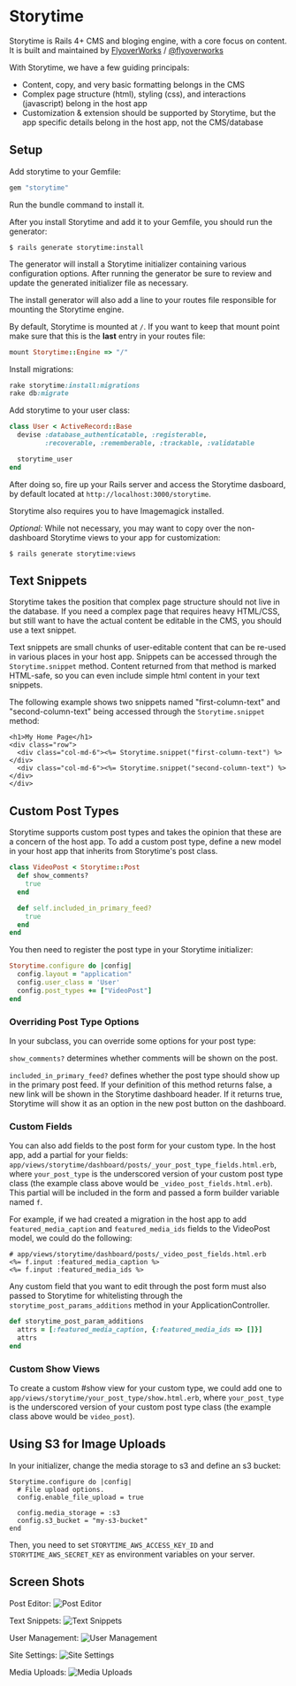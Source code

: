 # Storytime

Storytime is Rails 4+ CMS and bloging engine, with a core focus on content. It is built and maintained by [FlyoverWorks](http://www.flyoverworks.com) / [@flyoverworks](http://twitter.com/flyoverworks)

With Storytime, we have a few guiding principals:
* Content, copy, and very basic formatting belongs in the CMS
* Complex page structure (html), styling (css), and interactions (javascript) belong in the host app
* Customization & extension should be supported by Storytime, but the app specific details belong in the host app, not the CMS/database



## Setup

Add storytime to your Gemfile:

```ruby
gem "storytime"
```

Run the bundle command to install it.

After you install Storytime and add it to your Gemfile, you should run the generator:

```terminal
$ rails generate storytime:install
```

The generator will install a Storytime initializer containing various configuration options. After running the generator be sure to review and update the generated initializer file as necessary.

The install generator will also add a line to your routes file responsible for mounting the Storytime engine. 

By default, Storytime is mounted at `/`. If you want to keep that mount point make sure that this is the **last** entry in your routes file:

```ruby
mount Storytime::Engine => "/"
```

Install migrations:

```ruby
rake storytime:install:migrations
rake db:migrate
```

Add storytime to your user class:

```ruby
class User < ActiveRecord::Base
  devise :database_authenticatable, :registerable,
         :recoverable, :rememberable, :trackable, :validatable

  storytime_user
end
```

After doing so, fire up your Rails server and access the Storytime dasboard, by default located at `http://localhost:3000/storytime`.

Storytime also requires you to have Imagemagick installed.

*Optional:* While not necessary, you may want to copy over the non-dashboard Storytime views to your app for customization:

```console
$ rails generate storytime:views
```

## Text Snippets

Storytime takes the position that complex page structure should not live in the database. If you need a complex page that requires heavy HTML/CSS, but still want to have the actual content be editable in the CMS, you should use a text snippet.

Text snippets are small chunks of user-editable content that can be re-used in various places in your host app. Snippets can be accessed through the `Storytime.snippet` method. Content returned from that method is marked HTML-safe, so you can even include simple html content in your text snippets.

The following example shows two snippets named "first-column-text" and "second-column-text" being accessed through the `Storytime.snippet` method: 

```
<h1>My Home Page</h1>
<div class="row">
  <div class="col-md-6"><%= Storytime.snippet("first-column-text") %></div>
  <div class="col-md-6"><%= Storytime.snippet("second-column-text") %></div>
</div>
```

## Custom Post Types

Storytime supports custom post types and takes the opinion that these are a concern of the host app. To add a custom post type, define a new model in your host app that inherits from Storytime's post class.

```ruby
class VideoPost < Storytime::Post
  def show_comments?
    true
  end

  def self.included_in_primary_feed?
    true
  end
end
```

You then need to register the post type in your Storytime initializer:

```ruby
Storytime.configure do |config|
  config.layout = "application"
  config.user_class = 'User'
  config.post_types += ["VideoPost"]
end
``` 
### Overriding Post Type Options

In your subclass, you can override some options for your post type:

`show_comments?` determines whether comments will be shown on the post.

`included_in_primary_feed?` defines whether the post type should show up in the primary post feed. If your definition of this method returns false, a new link will be shown in the Storytime dashboard header. If it returns true, Storytime will show it as an option in the new post button on the dashboard.

### Custom Fields

You can also add fields to the post form for your custom type. In the host app, add a partial for your fields: `app/views/storytime/dashboard/posts/_your_post_type_fields.html.erb`, where `your_post_type` is the underscored version of your custom post type class (the example class above would be `_video_post_fields.html.erb`). This partial will be included in the form and passed a form builder variable named `f`.

For example, if we had created a migration in the host app to add `featured_media_caption` and `featured_media_ids` fields to the VideoPost model, we could do the following:

```erb
# app/views/storytime/dashboard/posts/_video_post_fields.html.erb
<%= f.input :featured_media_caption %>
<%= f.input :featured_media_ids %>
```

Any custom field that you want to edit through the post form must also passed to Storytime for whitelisting through the `storytime_post_params_additions` method in your ApplicationController.

```ruby
def storytime_post_param_additions
  attrs = [:featured_media_caption, {:featured_media_ids => []}]
  attrs
end
```

### Custom Show Views

To create a custom #show view for your custom type, we could add one to `app/views/storytime/your_post_type/show.html.erb`, where `your_post_type` is the underscored version of your custom post type class (the example class above would be `video_post`).

## Using S3 for Image Uploads

In your initializer, change the media storage to s3 and define an s3 bucket:

```
Storytime.configure do |config|
  # File upload options.
  config.enable_file_upload = true

  config.media_storage = :s3
  config.s3_bucket = "my-s3-bucket"
end
```

Then, you need to set `STORYTIME_AWS_ACCESS_KEY_ID` and `STORYTIME_AWS_SECRET_KEY` as environment variables on your server.


## Screen Shots
Post Editor:
![Post Editor](https://raw.githubusercontent.com/FlyoverWorks/storytime/master/screenshots/post-editor.png "Post Editor")

Text Snippets:
![Text Snippets](https://raw.githubusercontent.com/FlyoverWorks/storytime/master/screenshots/text-snippets.png "Text Snippets")


User Management:
![User Management](https://raw.githubusercontent.com/FlyoverWorks/storytime/master/screenshots/user-management.png "User Management")


Site Settings:
![Site Settings](https://raw.githubusercontent.com/FlyoverWorks/storytime/master/screenshots/site-settings.png "Site Settings")


Media Uploads:
![Media Uploads](https://raw.githubusercontent.com/FlyoverWorks/storytime/master/screenshots/media.png "Media Uploads")

